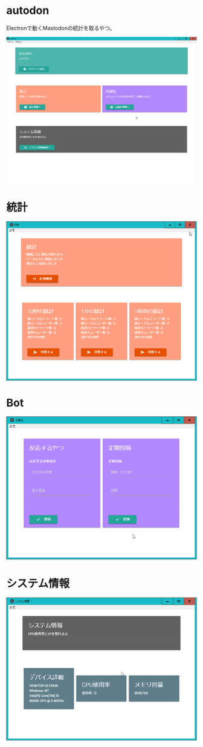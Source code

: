 # autodon
Electronで動くMastodonの統計を取るやつ。

![top](https://github.com/takusan23/autodon/blob/master/images/top.png)

# 統計
![toukei](https://github.com/takusan23/autodon/blob/master/images/toukei.png)
# Bot
![bot](https://github.com/takusan23/autodon/blob/master/images/bot.png)
# システム情報
![system](https://github.com/takusan23/autodon/blob/master/images/system.png)


